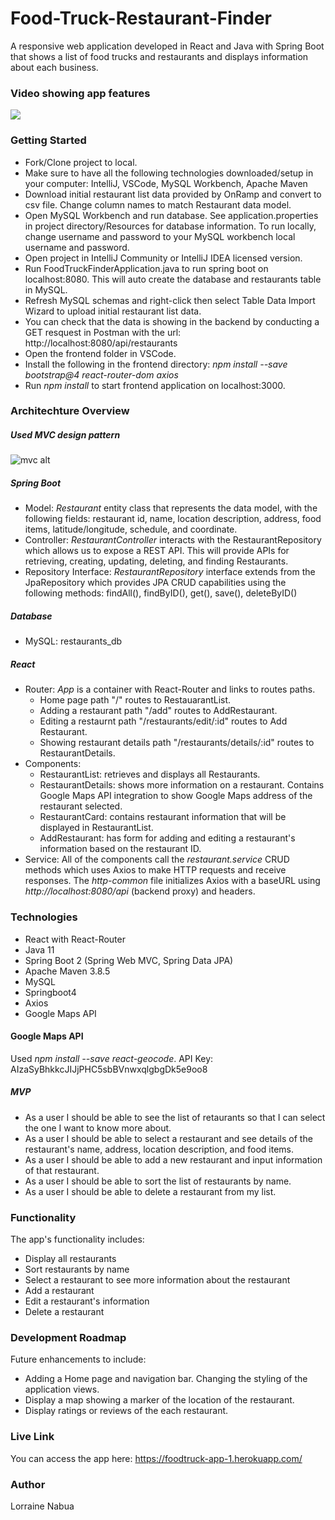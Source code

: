 # Food-Truck-Restaurant-Finder
A responsive web application developed in React and Java with Spring Boot that shows a list of food trucks and restaurants and displays information about each business.

### Video showing app features
![](ezgif.com-gif-maker.gif)

### Getting Started
* Fork/Clone project to local.
* Make sure to have all the following technologies downloaded/setup in your computer: IntelliJ, VSCode, MySQL Workbench, Apache Maven
* Download initial restaurant list data provided by OnRamp and convert to csv file. Change column names to match Restaurant data model. 
* Open MySQL Workbench and run database. See application.properties in project directory/Resources for database information. To run locally, change username and password to your MySQL workbench local username and password. 
* Open project in IntelliJ Community or IntelliJ IDEA licensed version.
* Run FoodTruckFinderApplication.java to run spring boot on localhost:8080. This will auto create the database and restaurants table in MySQL.
* Refresh MySQL schemas and right-click then select Table Data Import Wizard to upload initial restaurant list data.
* You can check that the data is showing in the backend by conducting a GET resquest in Postman with the url: http://localhost:8080/api/restaurants
* Open the frontend folder in VSCode.
* Install the following in the frontend directory: *npm install --save bootstrap@4 react-router-dom axios*
* Run *npm install* to start frontend application on localhost:3000.

### Architechture Overview
##### Used MVC design pattern
![mvc alt](https://ibb.co/Cm8k3W9/200x150)

##### Spring Boot
* Model: *Restaurant* entity class that represents the data model, with the following fields: restaurant id, name, location description, address, food items, latitude/longitude, schedule, and coordinate.
* Controller: *RestaurantController* interacts with the RestaurantRepository which allows us to expose a REST API. This will provide APIs for retrieving, creating, updating, deleting, and finding Restaurants.
* Repository Interface: *RestaurantRepository* interface extends from the JpaRepository which provides JPA CRUD capabilities using the following methods: findAll(), findByID(), get(), save(), deleteByID()

##### Database
* MySQL: restaurants_db

##### React
* Router: *App* is a container with React-Router and links to routes paths.
     * Home page path "/" routes to RestauarantList.
     * Adding a restaurant path "/add" routes to AddRestaurant.
     * Editing a restaurnt path "/restaurants/edit/:id" routes to Add Restaurant.
     * Showing restaurant details path "/restaurants/details/:id" routes to RestaurantDetails.
* Components: 
     * RestaurantList: retrieves and displays all Restaurants.
     * RestaurantDetails: shows more information on a restaurant. Contains Google Maps API integration to show Google Maps address of the restaurant selected.
     * RestaurantCard: contains restaurant information that will be displayed in RestaurantList.
     * AddRestaurant: has form for adding and editing a restaurant's information based on the restaurant ID.
* Service: All of the components call the *restaurant.service* CRUD methods which uses Axios to make HTTP requests and receive responses. The *http-common* file initializes Axios with a baseURL using *http://localhost:8080/api* (backend proxy) and headers. 

### Technologies
* React with React-Router
* Java 11
* Spring Boot 2 (Spring Web MVC, Spring Data JPA)
* Apache Maven 3.8.5
* MySQL
* Springboot4
* Axios
* Google Maps API

#### Google Maps API
Used *npm install --save react-geocode*. API Key: AIzaSyBhkkcJIJjPHC5sbBVnwxqlgbgDk5e9oo8

##### MVP
* As a user I should be able to see the list of retaurants so that I can select the one I want to know more about.
* As a user I should be able to select a restaurant and see details of the restaurant's name, address, location description, and food items.
* As a user I should be able to add a new restaurant and input information of that restaurant.
* As a user I should be able to sort the list of restaurants by name.
* As a user I should be able to delete a restaurant from my list.

### Functionality
The app's functionality includes:
* Display all restaurants
* Sort restaurants by name
* Select a restaurant to see more information about the restaurant
* Add a restaurant
* Edit a restaurant's information
* Delete a restaurant

### Development Roadmap
Future enhancements to include:
* Adding a Home page and navigation bar. Changing the styling of the application views.
* Display a map showing a marker of the location of the restaurant.
* Display ratings or reviews of the each restaurant.

### Live Link
You can access the app here:
https://foodtruck-app-1.herokuapp.com/

### Author
Lorraine Nabua
